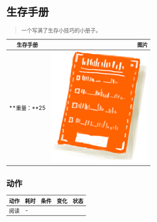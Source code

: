 # 生存手册  
> 一个写满了生存小技巧的小册子。  
  
  生存手册  |   图片   
 ----  |  ----:   
 **重量：**25  |  <img decoding="async" src="Sprite/Leaflet.png" href="a.md" style="max-width:300px;max-height:300px;">   
  
## 动作  
动作  |  耗时  |  条件  |  变化  |  状态  
----  |  ----  |  ----  |  ----  |  ----  
阅读<br>  |  -  |    |    |    
